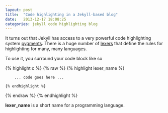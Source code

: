 ```yaml
---
layout: post
title:  "Code highlighting in a Jekyll-based blog"
date:   2013-12-17 18:08:25
categories: jekyll code highlighting blog
---
```


It turns out that Jekyll has access to a very powerful code highlighting system
[pygments](http://pygments.org/). There is a huge number of [lexers](http://pygments.org/docs/lexers/)
that define the rules for highlighting for many, many languages.

To use it, you surround your code block like so

{% highlight c %}
{% raw %}
    {% highlight lexer_name %}

        ... code goes here ...

    {% endhighlight %}
{% endraw %}
{% endhighlight %}

**lexer_name** is a short name for a programming language.
